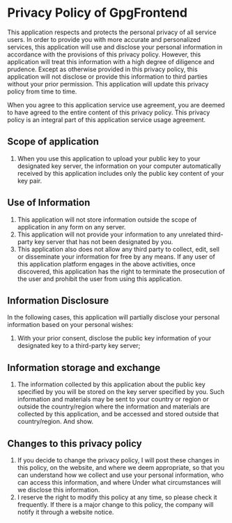 # Privacy Policy of GpgFrontend

This application respects and protects the personal privacy of all service users. In order to provide you with more
accurate and personalized services, this application will use and disclose your personal information in accordance with
the provisions of this privacy policy. However, this application will treat this information with a high degree of
diligence and prudence. Except as otherwise provided in this privacy policy, this application will not disclose or
provide this information to third parties without your prior permission. This application will update this privacy
policy from time to time.

When you agree to this application service use agreement, you are deemed to have agreed to the entire content of this
privacy policy. This privacy policy is an integral part of this application service usage agreement.

## Scope of application

1. When you use this application to upload your public key to your designated key server, the information on your
   computer automatically received by this application includes only the public key content of your key pair.

## Use of Information

1. This application will not store information outside the scope of application in any form on any server.
2. This application will not provide your information to any unrelated third-party key server that has not been
   designated by you.
3. This application also does not allow any third party to collect, edit, sell or disseminate your information for free
   by any means. If any user of this application platform engages in the above activities, once discovered, this
   application has the right to terminate the prosecution of the user and prohibit the user from using this application.

## Information Disclosure

In the following cases, this application will partially disclose your personal information based on your personal
wishes:

1. With your prior consent, disclose the public key information of your designated key to a third-party key server;

## Information storage and exchange

1. The information collected by this application about the public key specified by you will be stored on the key server
   specified by you. Such information and materials may be sent to your country or region or outside the country/region
   where the information and materials are collected by this application, and be accessed and stored outside that
   country/region. And show.

## Changes to this privacy policy

1. If you decide to change the privacy policy, I will post these changes in this policy, on the website, and where we
   deem appropriate, so that you can understand how we collect and use your personal information, who can access this
   information, and where Under what circumstances will we disclose this information.
2. I reserve the right to modify this policy at any time, so please check it frequently. If there is a major change to
   this policy, the company will notify it through a website notice.
